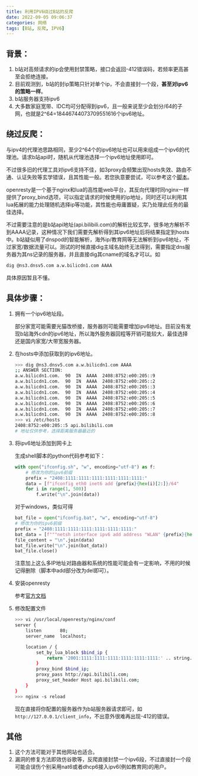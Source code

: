 ```yaml
---
title: 利用IPV6绕过B站的反爬
date: 2022-09-05 09:06:37
categories: 网络
tags: [B站, 反爬, IPV6]
---
```

## 背景：
1. b站对高频请求的ip会使用封禁策略，接口会返回-412错误码，若频率更高甚至会拒绝连接。
2. 目前观测到，b站的封ip策略只针对单个ip，不会直接封一个段，**甚至对ipv6的策略一样**。
3. b站服务器支持ipv6
4. 大多数家庭宽带、IDC均可分配得到ipv6，且一般来说至少会划分/64的子网，也就是2^64=18446744073709551616个ipv6地址。
   
## 绕过反爬：
与ipv4的代理池思路相同，至少2^64个的ipv6地址也可以用来组成一个ipv6的代理池。请求b站api时，随机从代理池选择一个ipv6地址使用即可。

不过很多旧的代理工具对ipv6支持不佳，如3proxy会频繁出现hosts失效、路由不通、认证失败等玄学错误，且其性能一般。若您执意要尝试，可以参考这个[脚本](https://github.com/rafaelb128/ipv6-proxy-creator)。

<!-- more -->

openresty是一个基于nginx和lua的高性能web平台，其反向代理时同nginx一样提供了proxy_bind选项，可以指定请求的时候使用的ip地址，同时还可以利用其lua拓展的能力处理随机选择ip等功能，其性能也毋庸置疑，实乃处理此任务的最佳选择。

不过需要注意的是b站api地址(api.bilibili.com)的解析比较玄学，很多地方解析不到AAAA记录，这种情况下我们需要先解析得到其ipv6地址后将结果指定到hosts中。b站疑似用了dnspod的智能解析，海外ip/教育网等无法解析到ipv6地址，不过家宽/数据流量可以。测试的时候直接dig主域名始终无法得到，需要指定dns服务器为其ns记录的服务器，并且直接dig其cname的域名才可以。如
```bash
dig @ns3.dnsv5.com a.w.bilicdn1.com AAAA
```
具体原因暂且不懂。

## 具体步骤：

1. 拥有一个ipv6地址段。

    部分家宽可能需要光猫改桥接，服务器则可能需要增加ipv6地址。目前没有发现b站海外cdn的ipv6地址，所以海外服务器回程等开销可能较大，最佳选择还是国内家宽/大带宽服务器。

2. 在hosts中添加获取到的ipv6地址。

    ```bash
    >>> dig @ns3.dnsv5.com a.w.bilicdn1.com AAAA
    ;; ANSWER SECTION:
    a.w.bilicdn1.com.  90  IN  AAAA  2408:8752:e00:205::9
    a.w.bilicdn1.com.  90  IN  AAAA  2408:8752:e00:205::2
    a.w.bilicdn1.com.  90  IN  AAAA  2408:8752:e00:205::3
    a.w.bilicdn1.com.  90  IN  AAAA  2408:8752:e00:205::4
    a.w.bilicdn1.com.  90  IN  AAAA  2408:8752:e00:205::5
    a.w.bilicdn1.com.  90  IN  AAAA  2408:8752:e00:205::6
    a.w.bilicdn1.com.  90  IN  AAAA  2408:8752:e00:205::7
    a.w.bilicdn1.com.  90  IN  AAAA  2408:8752:e00:205::8
    >>> vi /etc/hosts
    2408:8752:e00:205::5 api.bilibili.com 
    # 地址仅供参考，选择距离服务器最近的
    ```

3. 将ipv6地址添加到网卡上

    生成shell脚本的python代码参考如下：

    ```python
    with open("ifconfig.sh", "w", encoding="utf-8") as f:
        # 修改为你的ipv6前缀
        prefix = "2408:1111:1111:1111:1111:1111:1111:" 
        data = [f"ifconfig eth0 inet6 add {prefix}{hex(i)[2:]}/64" 
        for i in range(1, 500)]
            f.write("\n".join(data))
    ```

    对于windows，类似可得
    ```python
    bat_file = open("ifconfig.bat", "w", encoding="utf-8")
    # 修改为你的ipv6前缀
    prefix = "2408:1111:1111:1111:1111:1111:1111:"
    bat_data = [f"""netsh interface ipv6 add address "WLAN" {prefix}{hex(i)[2:]}/64""" for i in range(1, 500)]
    file_content = "\n".join(data)
    bat_file.write("\n".join(bat_data))
    bat_file.close()
    ```

    注意加上这么多IP地址对路由器和系统的性能可能会有一定影响，不用的时候记得删除（脚本中add部分改为del即可）。

4. 安装openresty

    参考[官方文档](https://openresty.org/cn/linux-packages.html)

5. 修改配置文件

    ```bash
    >>> vi /usr/local/openresty/nginx/conf
    server {
        listen       80;
        server_name  localhost;

        location / {
            set_by_lua_block $bind_ip {
                return '2001:1111:1111:1111:1111:1111:1111:' .. string.format('%x', math.random(1, 500))
            }
            proxy_bind $bind_ip;
            proxy_pass http://api.bilibili.com;
            proxy_set_header Host api.bilibili.com;
        }
    }
    >>> nginx -s reload
    ```

    现在直接将你配置的服务器作为b站服务器请求即可，如`http://127.0.0.1/client_info`，不出意外很难再出现-412的错误。

## 其他
1. 这个方法可能对于其他网站也适合。
2. 漏洞的修复方法即效仿谷歌等，反爬直接封禁一个ipv6段，不过直接封一个段可能会误伤个别采用nat6或者dhcp6接入ipv6(例如教育网)的用户。
